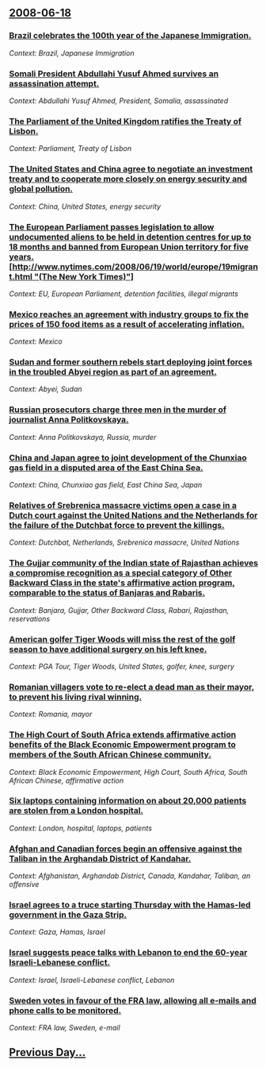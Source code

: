 ## [2008-06-18](/news/2008/06/18/index.md)

### [ Brazil celebrates the 100th year of the Japanese Immigration. ](/news/2008/06/18/brazil-celebrates-the-100th-year-of-the-japanese-immigration.md)
_Context: Brazil, Japanese Immigration_

### [ Somali President Abdullahi Yusuf Ahmed survives an assassination attempt. ](/news/2008/06/18/somali-president-abdullahi-yusuf-ahmed-survives-an-assassination-attempt.md)
_Context: Abdullahi Yusuf Ahmed, President, Somalia, assassinated_

### [ The Parliament of the United Kingdom ratifies the Treaty of Lisbon. ](/news/2008/06/18/the-parliament-of-the-united-kingdom-ratifies-the-treaty-of-lisbon.md)
_Context: Parliament, Treaty of Lisbon_

### [ The United States and China agree to negotiate an investment treaty and to cooperate more closely on energy security and global pollution. ](/news/2008/06/18/the-united-states-and-china-agree-to-negotiate-an-investment-treaty-and-to-cooperate-more-closely-on-energy-security-and-global-pollution.md)
_Context: China, United States, energy security_

### [ The European Parliament passes legislation to allow undocumented aliens to be held in detention centres for up to 18 months and banned from European Union territory for five years. [http://www.nytimes.com/2008/06/19/world/europe/19migrant.html "(The New York Times)"]](/news/2008/06/18/the-european-parliament-passes-legislation-to-allow-undocumented-aliens-to-be-held-in-detention-centres-for-up-to-18-months-and-banned-from.md)
_Context: EU, European Parliament, detention facilities, illegal migrants_

### [ Mexico reaches an agreement with industry groups to fix the prices of 150 food items as a result of accelerating inflation. ](/news/2008/06/18/mexico-reaches-an-agreement-with-industry-groups-to-fix-the-prices-of-150-food-items-as-a-result-of-accelerating-inflation.md)
_Context: Mexico_

### [ Sudan and former southern rebels start deploying joint forces in the troubled Abyei region as part of an agreement. ](/news/2008/06/18/sudan-and-former-southern-rebels-start-deploying-joint-forces-in-the-troubled-abyei-region-as-part-of-an-agreement.md)
_Context: Abyei, Sudan_

### [ Russian prosecutors charge three men in the murder of journalist Anna Politkovskaya. ](/news/2008/06/18/russian-prosecutors-charge-three-men-in-the-murder-of-journalist-anna-politkovskaya.md)
_Context: Anna Politkovskaya, Russia, murder_

### [ China and Japan agree to joint development of the Chunxiao gas field in a disputed area of the East China Sea. ](/news/2008/06/18/china-and-japan-agree-to-joint-development-of-the-chunxiao-gas-field-in-a-disputed-area-of-the-east-china-sea.md)
_Context: China, Chunxiao gas field, East China Sea, Japan_

### [ Relatives of Srebrenica massacre victims open a case in a Dutch court against the United Nations and the Netherlands for the failure of the Dutchbat force to prevent the killings. ](/news/2008/06/18/relatives-of-srebrenica-massacre-victims-open-a-case-in-a-dutch-court-against-the-united-nations-and-the-netherlands-for-the-failure-of-the.md)
_Context: Dutchbat, Netherlands, Srebrenica massacre, United Nations_

### [ The Gujjar community of the Indian state of Rajasthan achieves a compromise recognition as a special category of Other Backward Class in the state's affirmative action program, comparable to the status of Banjaras and Rabaris. ](/news/2008/06/18/the-gujjar-community-of-the-indian-state-of-rajasthan-achieves-a-compromise-recognition-as-a-special-category-of-other-backward-class-in-th.md)
_Context: Banjara, Gujjar, Other Backward Class, Rabari, Rajasthan, reservations_

### [ American golfer Tiger Woods will miss the rest of the golf season to have additional surgery on his left knee. ](/news/2008/06/18/american-golfer-tiger-woods-will-miss-the-rest-of-the-golf-season-to-have-additional-surgery-on-his-left-knee.md)
_Context: PGA Tour, Tiger Woods, United States, golfer, knee, surgery_

### [ Romanian villagers vote to re-elect a dead man as their mayor, to prevent his living rival winning. ](/news/2008/06/18/romanian-villagers-vote-to-re-elect-a-dead-man-as-their-mayor-to-prevent-his-living-rival-winning.md)
_Context: Romania, mayor_

### [ The High Court of South Africa extends affirmative action benefits of the Black Economic Empowerment program to members of the South African Chinese community. ](/news/2008/06/18/the-high-court-of-south-africa-extends-affirmative-action-benefits-of-the-black-economic-empowerment-program-to-members-of-the-south-africa.md)
_Context: Black Economic Empowerment, High Court, South Africa, South African Chinese, affirmative action_

### [ Six laptops containing information on about 20,000 patients are stolen from a London hospital. ](/news/2008/06/18/six-laptops-containing-information-on-about-20-000-patients-are-stolen-from-a-london-hospital.md)
_Context: London, hospital, laptops, patients_

### [ Afghan and Canadian forces begin an offensive against the Taliban in the Arghandab District of Kandahar. ](/news/2008/06/18/afghan-and-canadian-forces-begin-an-offensive-against-the-taliban-in-the-arghandab-district-of-kandahar.md)
_Context: Afghanistan, Arghandab District, Canada, Kandahar, Taliban, an offensive_

### [ Israel agrees to a truce starting Thursday with the Hamas-led government in the Gaza Strip. ](/news/2008/06/18/israel-agrees-to-a-truce-starting-thursday-with-the-hamas-led-government-in-the-gaza-strip.md)
_Context: Gaza, Hamas, Israel_

### [ Israel suggests peace talks with Lebanon to end the 60-year Israeli-Lebanese conflict. ](/news/2008/06/18/israel-suggests-peace-talks-with-lebanon-to-end-the-60-year-israeli-lebanese-conflict.md)
_Context: Israel, Israeli-Lebanese conflict, Lebanon_

### [ Sweden votes in favour of the FRA law, allowing all e-mails and phone calls to be monitored. ](/news/2008/06/18/sweden-votes-in-favour-of-the-fra-law-allowing-all-e-mails-and-phone-calls-to-be-monitored.md)
_Context: FRA law, Sweden, e-mail_

## [Previous Day...](/news/2008/06/17/index.md)

